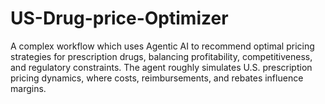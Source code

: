 # US-Drug-price-Optimizer
A complex workflow which uses Agentic AI to recommend optimal pricing strategies for prescription drugs, balancing profitability, competitiveness, and regulatory constraints. The agent roughly simulates U.S. prescription pricing dynamics, where costs, reimbursements, and rebates influence margins.
